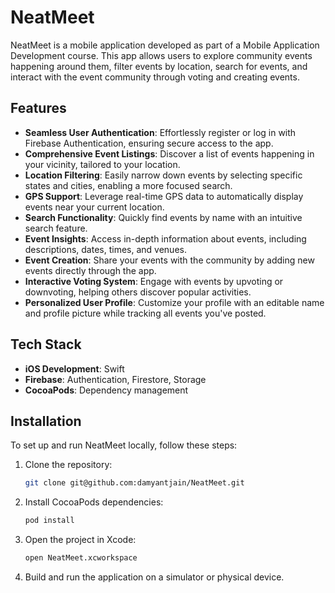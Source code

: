 # NeatMeet

NeatMeet is a mobile application developed as part of a Mobile Application Development course. This app allows users to explore community events happening around them, filter events by location, search for events, and interact with the event community through voting and creating events. 

## Features

- **Seamless User Authentication**: Effortlessly register or log in with Firebase Authentication, ensuring secure access to the app.  
- **Comprehensive Event Listings**: Discover a list of events happening in your vicinity, tailored to your location.  
- **Location Filtering**: Easily narrow down events by selecting specific states and cities, enabling a more focused search.  
- **GPS Support**: Leverage real-time GPS data to automatically display events near your current location.  
- **Search Functionality**: Quickly find events by name with an intuitive search feature.  
- **Event Insights**: Access in-depth information about events, including descriptions, dates, times, and venues.  
- **Event Creation**: Share your events with the community by adding new events directly through the app.  
- **Interactive Voting System**: Engage with events by upvoting or downvoting, helping others discover popular activities.  
- **Personalized User Profile**: Customize your profile with an editable name and profile picture while tracking all events you've posted.  

## Tech Stack

- **iOS Development**: Swift
- **Firebase**: Authentication, Firestore, Storage
- **CocoaPods**: Dependency management

## Installation

To set up and run NeatMeet locally, follow these steps:

1. Clone the repository:
   ```bash
   git clone git@github.com:damyantjain/NeatMeet.git
   ```

2. Install CocoaPods dependencies:
   ```bash
   pod install
   ```

3. Open the project in Xcode:
   ```bash
   open NeatMeet.xcworkspace
   ```

4. Build and run the application on a simulator or physical device.
